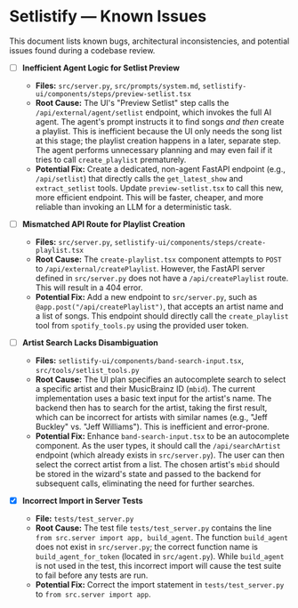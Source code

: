 # **Setlistify — Known Issues**

This document lists known bugs, architectural inconsistencies, and potential issues found during a codebase review.

-   [ ] **Inefficient Agent Logic for Setlist Preview**
    -   **Files:** `src/server.py`, `src/prompts/system.md`, `setlistify-ui/components/steps/preview-setlist.tsx`
    -   **Root Cause:** The UI's "Preview Setlist" step calls the `/api/external/agent/setlist` endpoint, which invokes the full AI agent. The agent's prompt instructs it to find songs *and then* create a playlist. This is inefficient because the UI only needs the song list at this stage; the playlist creation happens in a later, separate step. The agent performs unnecessary planning and may even fail if it tries to call `create_playlist` prematurely.
    -   **Potential Fix:** Create a dedicated, non-agent FastAPI endpoint (e.g., `/api/setlist`) that directly calls the `get_latest_show` and `extract_setlist` tools. Update `preview-setlist.tsx` to call this new, more efficient endpoint. This will be faster, cheaper, and more reliable than invoking an LLM for a deterministic task.

-   [ ] **Mismatched API Route for Playlist Creation**
    -   **Files:** `src/server.py`, `setlistify-ui/components/steps/create-playlist.tsx`
    -   **Root Cause:** The `create-playlist.tsx` component attempts to `POST` to `/api/external/createPlaylist`. However, the FastAPI server defined in `src/server.py` does not have a `/api/createPlaylist` route. This will result in a 404 error.
    -   **Potential Fix:** Add a new endpoint to `src/server.py`, such as `@app.post("/api/createPlaylist")`, that accepts an artist name and a list of songs. This endpoint should directly call the `create_playlist` tool from `spotify_tools.py` using the provided user token.

-   [ ] **Artist Search Lacks Disambiguation**
    -   **Files:** `setlistify-ui/components/band-search-input.tsx`, `src/tools/setlist_tools.py`
    -   **Root Cause:** The UI plan specifies an autocomplete search to select a specific artist and their MusicBrainz ID (`mbid`). The current implementation uses a basic text input for the artist's name. The backend then has to search for the artist, taking the first result, which can be incorrect for artists with similar names (e.g., "Jeff Buckley" vs. "Jeff Williams"). This is inefficient and error-prone.
    -   **Potential Fix:** Enhance `band-search-input.tsx` to be an autocomplete component. As the user types, it should call the `/api/searchArtist` endpoint (which already exists in `src/server.py`). The user can then select the correct artist from a list. The chosen artist's `mbid` should be stored in the wizard's state and passed to the backend for subsequent calls, eliminating the need for further searches.

-   [x] **Incorrect Import in Server Tests**
    -   **File:** `tests/test_server.py`
    -   **Root Cause:** The test file `tests/test_server.py` contains the line `from src.server import app, build_agent`. The function `build_agent` does not exist in `src/server.py`; the correct function name is `build_agent_for_token` (located in `src/agent.py`). While `build_agent` is not used in the test, this incorrect import will cause the test suite to fail before any tests are run.
    -   **Potential Fix:** Correct the import statement in `tests/test_server.py` to `from src.server import app`.